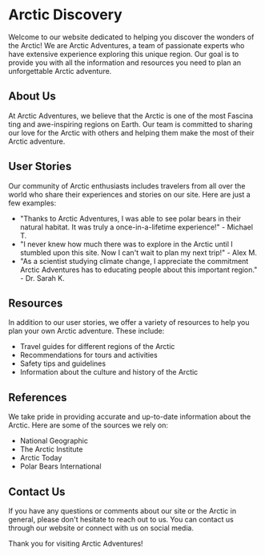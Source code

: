 <!--font:Montserrat-->

# Arctic Discovery

Welcome to our website dedicated to helping you discover the wonders of the Arctic! We are Arctic Adventures, a team of passionate experts who have extensive experience exploring this unique region. Our goal is to provide you with all the information and resources you need to plan an unforgettable Arctic adventure.

## About Us

At Arctic Adventures, we believe that the Arctic is one of the most Fas<wbr>ci<wbr>na<wbr>ting and awe-inspiring regions on Earth. Our team is committed to sharing our love for the Arctic with others and helping them make the most of their Arctic adventure.

## User Stories

Our community of Arctic enthusiasts includes travelers from all over the world who share their experiences and stories on our site. Here are just a few examples:

-   "Thanks to Arctic Adventures, I was able to see polar bears in their natural habitat. It was truly a once-in-a-lifetime experience!" - Michael T.
-   "I never knew how much there was to explore in the Arctic until I stumbled upon this site. Now I can't wait to plan my next trip!" - Alex M.
-   "As a scientist studying climate change, I appreciate the commitment Arctic Adventures has to educating people about this important region." - Dr. Sarah K.

## Resources

In addition to our user stories, we offer a variety of resources to help you plan your own Arctic adventure. These include:

-   Travel guides for different regions of the Arctic
-   Recommendations for tours and activities
-   Safety tips and guidelines
-   Information about the culture and history of the Arctic

## References

We take pride in providing accurate and up-to-date information about the Arctic. Here are some of the sources we rely on:

-   National Geographic
-   The Arctic Institute
-   Arctic Today
-   Polar Bears International

## Contact Us

If you have any questions or comments about our site or the Arctic in general, please don't hesitate to reach out to us. You can contact us through our website or connect with us on social media.

Thank you for visiting Arctic Adventures!

<!--

Write me content for website with wallpaper which alt text is:

"A photograph of an iceberg in the Arctic, with the blue and white colors contrasting against a dark sky."

The name/title of the page should not be 1:1 copy of the alt text but rather a real content of the website which is using this wallpaper.

- Use markdown format
- Start with heading
- Heading should be short and concise
- The content should look like a real website
- The website should not be about the wallpaper, wallpaper is just a related background
- Heading should be contain work "wallpaper" or "background"
- Include real sections like references, contact, user stories, etc. use things relevant to the page purpose.
- Feel free to use structure like headings, bullets, numbering, blockquotes, paragraphs, horizontal lines, etc.
- You can use formatting like bold or _italic_
- You can include UTF-8 emojis
- Links should be only #hash anchors (and you can refer to the document itself)
- Do not include images


---


# Arctic Adventures Wallpaper

Welcome to Arctic Adventures, your go-to source for all things Arctic! Our website is dedicated to providing you with the best information and resources for exploring the Arctic. Our stunning wallpaper featuring an iceberg in the Arctic serves as a beautiful backdrop to our site.

## About Us

At Arctic Adventures, we are passionate about sharing our love for the Arctic with others. We offer a wide range of resources for planning your own Arctic adventure, including travel guides, recommendations for tours and activities, and tips for staying safe in this unique environment.

## User Stories

Our community of Arctic enthusiasts includes travelers from all over the world who share their experiences and stories on our site. Here are just a few examples:

- "I had always dreamed of seeing the Northern Lights, and thanks to Arctic Adventures, I was able to make that dream a reality!" - Emily S.
- "I never knew how much there was to explore in the Arctic until I stumbled upon this site. Now I can't wait to plan my next trip!" - Alex M.
- "As a scientist studying climate change, I appreciate the commitment Arctic Adventures has to educating people about this important region." - Dr. Sarah K.

## Resources

In addition to our user stories, we offer a variety of resources to help you plan your own Arctic adventure. These include:

- Travel guides for different regions of the Arctic
- Recommendations for tours and activities
- Safety tips and guidelines
- Information about the culture and history of the Arctic

## References

We take pride in providing accurate and up-to-date information about the Arctic. Here are some of the sources we rely on:

- National Geographic
- The Arctic Institute
- Arctic Today
- Polar Bears International

## Contact Us

If you have any questions or comments about our site or the Arctic in general, please don't hesitate to reach out to us. You can contact us through our website or connect with us on social media.

Thank you for visiting Arctic Adventures!


---


Heading should not include word "wallpaper". The website should not be about the wallpaper itself, wallpaper is just a related background, rewrite whole content.


---


# Discover the Arctic with Arctic Adventures

Welcome to Arctic Adventures, your ultimate guide to exploring the wonders of the Arctic! Our website is dedicated to providing you with all the information and resources you need to plan an unforgettable Arctic adventure. Our stunning background featuring an iceberg in the Arctic serves as a beautiful reminder of the incredible natural beauty that awaits you.

## About Us

At Arctic Adventures, we are passionate about sharing our love for the Arctic with others. Our team of experts has extensive experience exploring this unique region and is committed to helping you make the most of your Arctic adventure.

## User Stories

Our community of Arctic enthusiasts includes travelers from all over the world who share their experiences and stories on our site. Here are just a few examples:

- "I never knew how much there was to explore in the Arctic until I stumbled upon this site. Now I can't wait to plan my next trip!" - Alex M.
- "As a scientist studying climate change, I appreciate the commitment Arctic Adventures has to educating people about this important region." - Dr. Sarah K.
- "Thanks to Arctic Adventures, I was able to see polar bears in their natural habitat. It was truly a once-in-a-lifetime experience!" - Michael T.

## Resources

In addition to our user stories, we offer a variety of resources to help you plan your own Arctic adventure. These include:

- Travel guides for different regions of the Arctic
- Recommendations for tours and activities
- Safety tips and guidelines
- Information about the culture and history of the Arctic

## References

We take pride in providing accurate and up-to-date information about the Arctic. Here are some of the sources we rely on:

- National Geographic
- The Arctic Institute
- Arctic Today
- Polar Bears International

## Contact Us

If you have any questions or comments about our site or the Arctic in general, please don't hesitate to reach out to us. You can contact us through our website or connect with us on social media.

Thank you for visiting Arctic Adventures!


---


Heading is too long, rewrite whole content.


---


# Explore the Arctic with Arctic Adventures

Welcome to Arctic Adventures, your ultimate guide to exploring the wonders of the Arctic! Our website is dedicated to providing you with all the information and resources you need to plan an unforgettable Arctic adventure.

## About Us

At Arctic Adventures, we are passionate about sharing our love for the Arctic with others. Our team of experts has extensive experience exploring this unique region and is committed to helping you make the most of your Arctic adventure.

## User Stories

Our community of Arctic enthusiasts includes travelers from all over the world who share their experiences and stories on our site. Here are just a few examples:

- "Thanks to Arctic Adventures, I was able to see polar bears in their natural habitat. It was truly a once-in-a-lifetime experience!" - Michael T.
- "I never knew how much there was to explore in the Arctic until I stumbled upon this site. Now I can't wait to plan my next trip!" - Alex M.
- "As a scientist studying climate change, I appreciate the commitment Arctic Adventures has to educating people about this important region." - Dr. Sarah K.

## Resources

In addition to our user stories, we offer a variety of resources to help you plan your own Arctic adventure. These include:

- Travel guides for different regions of the Arctic
- Recommendations for tours and activities
- Safety tips and guidelines
- Information about the culture and history of the Arctic

## References

We take pride in providing accurate and up-to-date information about the Arctic. Here are some of the sources we rely on:

- National Geographic
- The Arctic Institute
- Arctic Today
- Polar Bears International

## Contact Us

If you have any questions or comments about our site or the Arctic in general, please don't hesitate to reach out to us. You can contact us through our website or connect with us on social media.

Thank you for visiting Arctic Adventures!


---


Heading is too long, rewrite whole content.


---


# Discover the Arctic with Us

Welcome to our website dedicated to helping you discover the wonders of the Arctic! We are Arctic Adventures, a team of passionate experts who have extensive experience exploring this unique region. Our goal is to provide you with all the information and resources you need to plan an unforgettable Arctic adventure.

## About Us

At Arctic Adventures, we believe that the Arctic is one of the most Fas<wbr>ci<wbr>na<wbr>ting and awe-inspiring regions on Earth. Our team is committed to sharing our love for the Arctic with others and helping them make the most of their Arctic adventure.

## User Stories

Our community of Arctic enthusiasts includes travelers from all over the world who share their experiences and stories on our site. Here are just a few examples:

- "Thanks to Arctic Adventures, I was able to see polar bears in their natural habitat. It was truly a once-in-a-lifetime experience!" - Michael T.
- "I never knew how much there was to explore in the Arctic until I stumbled upon this site. Now I can't wait to plan my next trip!" - Alex M.
- "As a scientist studying climate change, I appreciate the commitment Arctic Adventures has to educating people about this important region." - Dr. Sarah K.

## Resources

In addition to our user stories, we offer a variety of resources to help you plan your own Arctic adventure. These include:

- Travel guides for different regions of the Arctic
- Recommendations for tours and activities
- Safety tips and guidelines
- Information about the culture and history of the Arctic

## References

We take pride in providing accurate and up-to-date information about the Arctic. Here are some of the sources we rely on:

- National Geographic
- The Arctic Institute
- Arctic Today
- Polar Bears International

## Contact Us

If you have any questions or comments about our site or the Arctic in general, please don't hesitate to reach out to us. You can contact us through our website or connect with us on social media.

Thank you for visiting Arctic Adventures!


---


Write me a Google font which is best fitting for the website.

Pick from the list:
- Orbitron
- Futura
- Lato
- Dancing Script
- Montserrat
- Lobster
- Poppins
- Open Sans
- IBM Plex Sans
- Inter
- Playfair Display
- Exo 2
- Barlow Condensed
- Roboto
- Alegreya
- Raleway
- Great Vibes


Write just the font name nothing else.


---


Montserrat

-->
